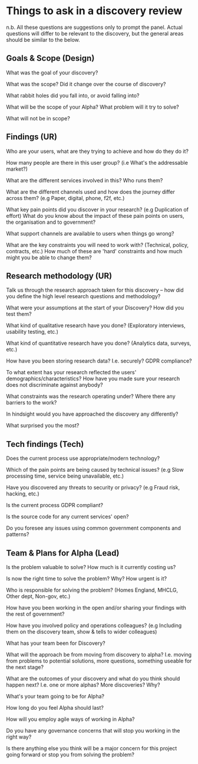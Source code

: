 # **Things to ask in a discovery review**

n.b. All these questions are suggestions only to prompt the panel. Actual questions will differ to be relevant to the discovery, but the general areas should be similar to the below.

## Goals &amp; Scope (Design)

What was the goal of your discovery?

What was the scope? Did it change over the course of discovery?

What rabbit holes did you fall into, or avoid falling into?

What will be the scope of your Alpha? What problem will it try to solve?

What will not be in scope?


## Findings (UR)

Who are your users, what are they trying to achieve and how do they do it?

How many people are there in this user group? (i.e What&#39;s the addressable market?)

What are the different services involved in this? Who runs them?

What are the different channels used and how does the journey differ across them? (e.g Paper, digital, phone, f2f, etc.)

What key pain points did you discover in your research? (e.g Duplication of effort) What do you know about the impact of these pain points on users, the organisation and to government?

What support channels are available to users when things go wrong?

What are the key constraints you will need to work with? (Technical, policy, contracts, etc.) How much of these are &#39;hard&#39; constraints and how much might you be able to change them?

## Research methodology (UR)

Talk us through the research approach taken for this discovery – how did you define the high level research questions and methodology?

What were your assumptions at the start of your Discovery? How did you test them?

What kind of qualitative research have you done? (Exploratory interviews, usability testing, etc.)

What kind of quantitative research have you done? (Analytics data, surveys, etc.)

How have you been storing research data? I.e. securely? GDPR compliance?

To what extent has your research reflected the users&#39; demographics/characteristics? How have you made sure your research does not discriminate against anybody?

What constraints was the research operating under? Where there any barriers to the work?

In hindsight would you have approached the discovery any differently?

What surprised you the most?

## Tech findings (Tech)

Does the current process use appropriate/modern technology?

Which of the pain points are being caused by technical issues? (e.g Slow processing time, service being unavailable, etc.)

Have you discovered any threats to security or privacy? (e.g Fraud risk, hacking, etc.)

Is the current process GDPR compliant?

Is the source code for any current services&#39; open?

Do you foresee any issues using common government components and patterns?

## Team &amp; Plans for Alpha (Lead)

Is the problem valuable to solve? How much is it currently costing us?

Is now the right time to solve the problem? Why? How urgent is it?

Who is responsible for solving the problem? (Homes England, MHCLG, Other dept, Non-gov, etc.)

How have you been working in the open and/or sharing your findings with the rest of government?

How have you involved policy and operations colleagues? (e.g Including them on the discovery team, show &amp; tells to wider colleagues)

What has your team been for Discovery?

What will the approach be from moving from discovery to alpha? I.e. moving from problems to potential solutions, more questions, something useable for the next stage?

What are the outcomes of your discovery and what do you think should happen next? I.e. one or more alphas? More discoveries? Why?

What&#39;s your team going to be for Alpha?

How long do you feel Alpha should last?

How will you employ agile ways of working in Alpha?

Do you have any governance concerns that will stop you working in the right way?

Is there anything else you think will be a major concern for this project going forward or stop you from solving the problem?
